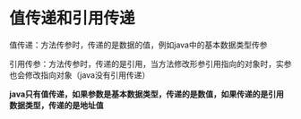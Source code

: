 # 值传递和引用传递



值传递：方法传参时，传递的是数据的值，例如java中的基本数据类型传参

引用传参：方法传参时，传递的是引用，当方法修改形参引用指向的对象时，实参也会修改指向对象（java没有引用传递）



**java只有值传递，如果参数是基本数据类型，传递的是数值，如果传递的是引用数据类型，传递的是地址值**